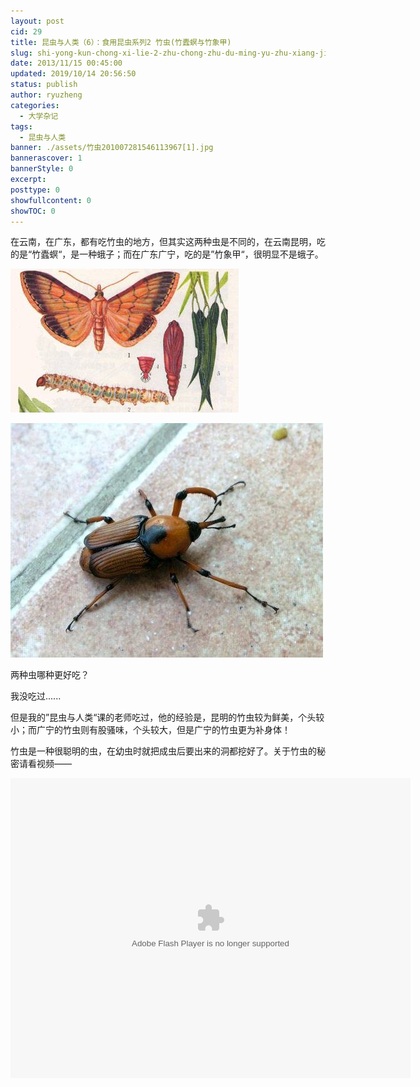 ```yaml
---
layout: post
cid: 29
title: 昆虫与人类（6）：食用昆虫系列2 竹虫(竹蠹螟与竹象甲)
slug: shi-yong-kun-chong-xi-lie-2-zhu-chong-zhu-du-ming-yu-zhu-xiang-jia
date: 2013/11/15 00:45:00
updated: 2019/10/14 20:56:50
status: publish
author: ryuzheng
categories: 
  - 大学杂记
tags: 
  - 昆虫与人类
banner: ./assets/竹虫201007281546113967[1].jpg
bannerascover: 1
bannerStyle: 0
excerpt: 
posttype: 0
showfullcontent: 0
showTOC: 0
---
```



在云南，在广东，都有吃竹虫的地方，但其实这两种虫是不同的，在云南昆明，吃的是&ldquo;竹蠹螟&ldquo;，是一种蛾子；而在广东广宁，吃的是&rdquo;竹象甲&ldquo;，很明显不是蛾子。

![云南昆明的竹蠹螟](./assets/竹虫201007281546113967[1].jpg)

![广东广宁的竹象甲](./assets/竹虫201007281546153992[1].jpg)

两种虫哪种更好吃？

我没吃过......

但是我的&rdquo;昆虫与人类&ldquo;课的老师吃过，他的经验是，昆明的竹虫较为鲜美，个头较小；而广宁的竹虫则有股骚味，个头较大，但是广宁的竹虫更为补身体！

竹虫是一种很聪明的虫，在幼虫时就把成虫后要出来的洞都挖好了。关于竹虫的秘密请看视频&mdash;&mdash;

<embed allowfullscreen="true" allowscriptaccess="always" bgcolor="#000000" flashvars="adCalls=http%3A//pubads.g.doubleclick.net/gampad/adx%3Fiu%3D/8962/web_cntv/dicengye_qiantiepian1%26sz%3D7x1%26c%3D1384398290740%26m%3Dtext/xml%26t%3Dpage_group%253Ddianbo%2526subsite%253Dtv%2526CHANNEL%253D1%2526sorts%253D1%2526maima1%253D19%2526maima2%253D06%2526maima3%253D11%2526maima4%253D00%2526pindao%253Dz%2526shipinji%253Dz_E8_B5_B0_E8_BF_91_E7_A7_91_E5_AD_A6%2526shichang%253D0%7B%21@%23%7Dhttp%3A//pubads.g.doubleclick.net/gampad/adx%3Fiu%3D/8962/web_cntv/dicengye_qiantiepian2%26sz%3D7x2%26c%3D1384398290740%26m%3Dtext/xml%26t%3Dpage_group%253Ddianbo%2526subsite%253Dtv%2526CHANNEL%253D1%2526sorts%253D1%2526maima1%253D19%2526maima2%253D06%2526maima3%253D11%2526maima4%253D00%2526pindao%253Dz%2526shipinji%253Dz_E8_B5_B0_E8_BF_91_E7_A7_91_E5_AD_A6%2526shichang%253D0&amp;adAfter=http%3A//pubads.g.doubleclick.net/gampad/adx%3Fiu%3D/8962/web_cntv/dicengye_houtiepian%26sz%3D8x1%26c%3D1384398290741%26m%3Dtext/xml%26t%3Dpage_group%253Ddianbo%2526subsite%253Dtv%2526CHANNEL%253D1%2526sorts%253D1%2526maima1%253D19%2526maima2%253D06%2526maima3%253D11%2526maima4%253D00%2526pindao%253Dz%2526shipinji%253Dz_E8_B5_B0_E8_BF_91_E7_A7_91_E5_AD_A6%2526shichang%253D0&amp;adPause=http%3A//pubads.g.doubleclick.net/gampad/adx%3Fiu%3D/8962/web_cntv/dicengye_zanting%26sz%3D1x1%26c%3D1384398290741%26m%3Dtext/xml%26t%3Dpage_group%253Ddianbo%2526subsite%253Dtv%2526CHANNEL%253D1%2526sorts%253D1%2526maima1%253D19%2526maima2%253D06%2526maima3%253D11%2526maima4%253D00%2526pindao%253Dz%2526shipinji%253Dz_E8_B5_B0_E8_BF_91_E7_A7_91_E5_AD_A6%2526shichang%253D0&amp;adCorner=http%3A//pubads.g.doubleclick.net/gampad/adx%3Fiu%3D/8962/web_cntv/dicengye_jiaobiao%26sz%3D1x1%26c%3D1384398290741%26m%3Dtext/xml%26t%3Dpage_group%253Ddianbo%2526subsite%253Dtv%2526CHANNEL%253D1%2526sorts%253D1%2526maima1%253D19%2526maima2%253D06%2526maima3%253D11%2526maima4%253D00%2526pindao%253Dz%2526shipinji%253Dz_E8_B5_B0_E8_BF_91_E7_A7_91_E5_AD_A6%2526shichang%253D0&amp;adBanner=http%3A//pubads.g.doubleclick.net/gampad/adx%3Fiu%3D/8962/web_cntv/dicengye_xuanfubanner%26sz%3D1x1%26c%3D1384398290741%26m%3Dtext/xml%26t%3Dpage_group%253Ddianbo%2526subsite%253Dtv%2526CHANNEL%253D1%2526sorts%253D1%2526maima1%253D19%2526maima2%253D06%2526maima3%253D11%2526maima4%253D00%2526pindao%253Dz%2526shipinji%253Dz_E8_B5_B0_E8_BF_91_E7_A7_91_E5_AD_A6%2526shichang%253D0&amp;adText=http%3A//pubads.g.doubleclick.net/gampad/adx%3Fiu%3D/8962/web_cntv/dicengye_kongzhitiaowenzi%26sz%3D1x1%26c%3D1384398290741%26m%3Dtext/xml%26t%3Dpage_group%253Ddianbo%2526subsite%253Dtv%2526CHANNEL%253D1%2526sorts%253D1%2526maima1%253D19%2526maima2%253D06%2526maima3%253D11%2526maima4%253D00%2526pindao%253Dz%2526shipinji%253Dz_E8_B5_B0_E8_BF_91_E7_A7_91_E5_AD_A6%2526shichang%253D0&amp;videoId=2013&amp;filePath=/&amp;isAutoPlay=false&amp;url=http://search.cctv.com/playVideo.html?detailsid=c8ac35a7ad6e48abc26aa6869289c43c&amp;ad_maima=860010-1119061100&amp;title=%E8%B5%B0%E8%BF%91%E7%A7%91%E5%AD%A6&amp;tai=search&amp;configPath=http://js.player.cntv.cn/xml/config/outside.xml&amp;widgetsConfig=http://js.player.cntv.cn/xml/widgetsConfig/common.xml&amp;languageConfig=&amp;hour24DataURL=VodCycleData.xml&amp;outsideChannelId=channelBugu&amp;videoCenterId=c8ac35a7ad6e48abc26aa6869289c43c" height="480" id="v_player_cctv" lk_media="yes" lk_mediaid="lk_juiceapp_mediaPopup_1257416656250" menu="false" name="v_player_cctv" quality="best" src="http://player.cntv.cn/standard/cntvOutSidePlayer.swf" type="application/x-shockwave-flash" width="640"></embed>